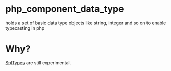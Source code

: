 # php_component_data_type

holds a set of basic data type objects like string, integer and so on to enable typecasting in php

# Why?

[SplTypes](php.net/manual/en/intro.spl-types.php) are still experimental.